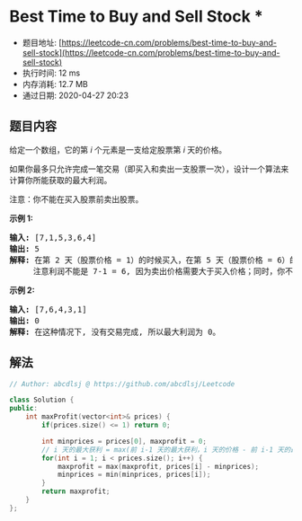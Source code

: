 # Best Time to Buy and Sell Stock *
- 题目地址: [https://leetcode-cn.com/problems/best-time-to-buy-and-sell-stock](https://leetcode-cn.com/problems/best-time-to-buy-and-sell-stock)
- 执行时间: 12 ms
- 内存消耗: 12.7 MB
- 通过日期: 2020-04-27 20:23

## 题目内容
<p>给定一个数组，它的第 <em>i</em> 个元素是一支给定股票第 <em>i</em> 天的价格。</p>

<p>如果你最多只允许完成一笔交易（即买入和卖出一支股票一次），设计一个算法来计算你所能获取的最大利润。</p>

<p>注意：你不能在买入股票前卖出股票。</p>



<p><strong>示例 1:</strong></p>

<pre><strong>输入:</strong> [7,1,5,3,6,4]
<strong>输出:</strong> 5
<strong>解释: </strong>在第 2 天（股票价格 = 1）的时候买入，在第 5 天（股票价格 = 6）的时候卖出，最大利润 = 6-1 = 5 。
     注意利润不能是 7-1 = 6, 因为卖出价格需要大于买入价格；同时，你不能在买入前卖出股票。
</pre>

<p><strong>示例 2:</strong></p>

<pre><strong>输入:</strong> [7,6,4,3,1]
<strong>输出:</strong> 0
<strong>解释: </strong>在这种情况下, 没有交易完成, 所以最大利润为 0。
</pre>


## 解法
```cpp
// Author: abcdlsj @ https://github.com/abcdlsj/Leetcode

class Solution {
public:
    int maxProfit(vector<int>& prices) {
        if(prices.size() <= 1) return 0;

        int minprices = prices[0], maxprofit = 0;
        // i 天的最大获利 = max(前 i-1 天的最大获利，i 天的价格 - 前 i-1 天的最小价格)；
        for(int i = 1; i < prices.size(); i++) {
            maxprofit = max(maxprofit, prices[i] - minprices);
            minprices = min(minprices, prices[i]); 
        }
        return maxprofit;
    }
};

```